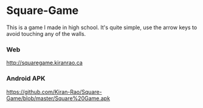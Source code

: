 # Square-Game
This is a game I made in high school. It's quite simple, use the arrow keys to avoid touching any of the walls. 


### Web 
http://squaregame.kiranrao.ca


### Android APK
https://github.com/Kiran-Rao/Square-Game/blob/master/Square%20Game.apk
